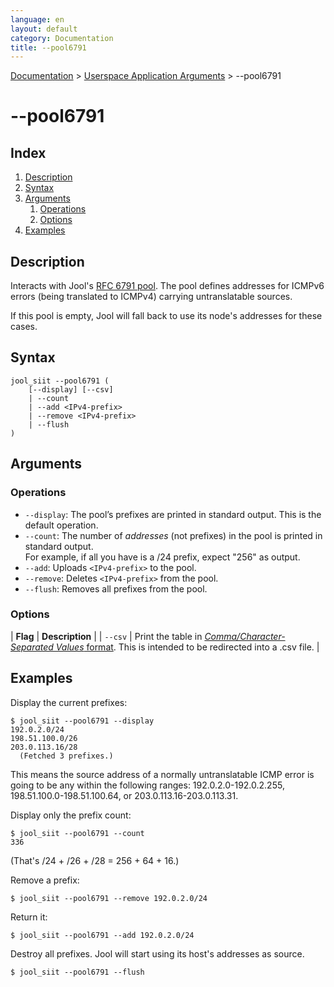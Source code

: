 ```yaml
---
language: en
layout: default
category: Documentation
title: --pool6791
---
```


[Documentation](documentation.html) > [Userspace Application Arguments](documentation.html#userspace-application-arguments) > \--pool6791

# \--pool6791

## Index

1. [Description](#description)
2. [Syntax](#syntax)
3. [Arguments](#arguments)
	1. [Operations](#operations)
	2. [Options](#options)
4. [Examples](#examples)

## Description

Interacts with Jool's [RFC 6791 pool](pool6791.html). The pool defines addresses for ICMPv6 errors (being translated to ICMPv4) carrying untranslatable sources.

If this pool is empty, Jool will fall back to use its node's addresses for these cases.

## Syntax

	jool_siit --pool6791 (
		[--display] [--csv]
		| --count
		| --add <IPv4-prefix>
		| --remove <IPv4-prefix>
		| --flush
	)

## Arguments

### Operations

- `--display`: The pool’s prefixes are printed in standard output. This is the default operation.
- `--count`: The number of _addresses_ (not prefixes) in the pool is printed in standard output.  
For example, if all you have is a /24 prefix, expect "256" as output.
- `--add`: Uploads `<IPv4-prefix>` to the pool.
- `--remove`: Deletes `<IPv4-prefix>` from the pool.
- `--flush`: Removes all prefixes from the pool.

### Options

| **Flag** | **Description** |
| `--csv` | Print the table in [_Comma/Character-Separated Values_ format](http://en.wikipedia.org/wiki/Comma-separated_values). This is intended to be redirected into a .csv file. |

## Examples

Display the current prefixes:

	$ jool_siit --pool6791 --display
	192.0.2.0/24
	198.51.100.0/26
	203.0.113.16/28
	  (Fetched 3 prefixes.)

This means the source address of a normally untranslatable ICMP error is going to be any within the following ranges: 192.0.2.0-192.0.2.255, 198.51.100.0-198.51.100.64, or 203.0.113.16-203.0.113.31.

Display only the prefix count:

	$ jool_siit --pool6791 --count
	336

(That's /24 + /26 + /28 = 256 + 64 + 16.)

Remove a prefix:

	$ jool_siit --pool6791 --remove 192.0.2.0/24

Return it:

	$ jool_siit --pool6791 --add 192.0.2.0/24

Destroy all prefixes. Jool will start using its host's addresses as source.

	$ jool_siit --pool6791 --flush

